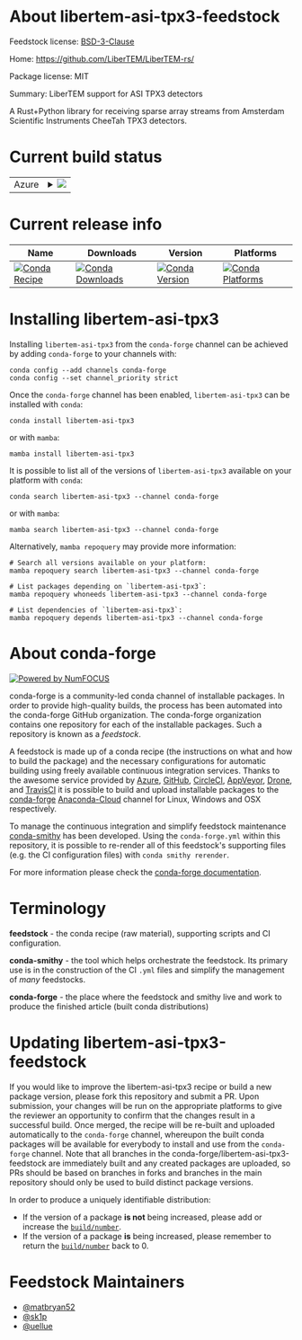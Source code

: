 About libertem-asi-tpx3-feedstock
=================================

Feedstock license: [BSD-3-Clause](https://github.com/conda-forge/libertem-asi-tpx3-feedstock/blob/main/LICENSE.txt)

Home: https://github.com/LiberTEM/LiberTEM-rs/

Package license: MIT

Summary: LiberTEM support for ASI TPX3 detectors

A Rust+Python library for receiving sparse array
streams from Amsterdam Scientific Instruments
CheeTah TPX3 detectors.


Current build status
====================


<table>
    
  <tr>
    <td>Azure</td>
    <td>
      <details>
        <summary>
          <a href="https://dev.azure.com/conda-forge/feedstock-builds/_build/latest?definitionId=19659&branchName=main">
            <img src="https://dev.azure.com/conda-forge/feedstock-builds/_apis/build/status/libertem-asi-tpx3-feedstock?branchName=main">
          </a>
        </summary>
        <table>
          <thead><tr><th>Variant</th><th>Status</th></tr></thead>
          <tbody><tr>
              <td>linux_64_python3.10.____cpython</td>
              <td>
                <a href="https://dev.azure.com/conda-forge/feedstock-builds/_build/latest?definitionId=19659&branchName=main">
                  <img src="https://dev.azure.com/conda-forge/feedstock-builds/_apis/build/status/libertem-asi-tpx3-feedstock?branchName=main&jobName=linux&configuration=linux%20linux_64_python3.10.____cpython" alt="variant">
                </a>
              </td>
            </tr><tr>
              <td>linux_64_python3.11.____cpython</td>
              <td>
                <a href="https://dev.azure.com/conda-forge/feedstock-builds/_build/latest?definitionId=19659&branchName=main">
                  <img src="https://dev.azure.com/conda-forge/feedstock-builds/_apis/build/status/libertem-asi-tpx3-feedstock?branchName=main&jobName=linux&configuration=linux%20linux_64_python3.11.____cpython" alt="variant">
                </a>
              </td>
            </tr><tr>
              <td>linux_64_python3.8.____cpython</td>
              <td>
                <a href="https://dev.azure.com/conda-forge/feedstock-builds/_build/latest?definitionId=19659&branchName=main">
                  <img src="https://dev.azure.com/conda-forge/feedstock-builds/_apis/build/status/libertem-asi-tpx3-feedstock?branchName=main&jobName=linux&configuration=linux%20linux_64_python3.8.____cpython" alt="variant">
                </a>
              </td>
            </tr><tr>
              <td>linux_64_python3.9.____cpython</td>
              <td>
                <a href="https://dev.azure.com/conda-forge/feedstock-builds/_build/latest?definitionId=19659&branchName=main">
                  <img src="https://dev.azure.com/conda-forge/feedstock-builds/_apis/build/status/libertem-asi-tpx3-feedstock?branchName=main&jobName=linux&configuration=linux%20linux_64_python3.9.____cpython" alt="variant">
                </a>
              </td>
            </tr><tr>
              <td>osx_64_python3.10.____cpython</td>
              <td>
                <a href="https://dev.azure.com/conda-forge/feedstock-builds/_build/latest?definitionId=19659&branchName=main">
                  <img src="https://dev.azure.com/conda-forge/feedstock-builds/_apis/build/status/libertem-asi-tpx3-feedstock?branchName=main&jobName=osx&configuration=osx%20osx_64_python3.10.____cpython" alt="variant">
                </a>
              </td>
            </tr><tr>
              <td>osx_64_python3.11.____cpython</td>
              <td>
                <a href="https://dev.azure.com/conda-forge/feedstock-builds/_build/latest?definitionId=19659&branchName=main">
                  <img src="https://dev.azure.com/conda-forge/feedstock-builds/_apis/build/status/libertem-asi-tpx3-feedstock?branchName=main&jobName=osx&configuration=osx%20osx_64_python3.11.____cpython" alt="variant">
                </a>
              </td>
            </tr><tr>
              <td>osx_64_python3.8.____cpython</td>
              <td>
                <a href="https://dev.azure.com/conda-forge/feedstock-builds/_build/latest?definitionId=19659&branchName=main">
                  <img src="https://dev.azure.com/conda-forge/feedstock-builds/_apis/build/status/libertem-asi-tpx3-feedstock?branchName=main&jobName=osx&configuration=osx%20osx_64_python3.8.____cpython" alt="variant">
                </a>
              </td>
            </tr><tr>
              <td>osx_64_python3.9.____cpython</td>
              <td>
                <a href="https://dev.azure.com/conda-forge/feedstock-builds/_build/latest?definitionId=19659&branchName=main">
                  <img src="https://dev.azure.com/conda-forge/feedstock-builds/_apis/build/status/libertem-asi-tpx3-feedstock?branchName=main&jobName=osx&configuration=osx%20osx_64_python3.9.____cpython" alt="variant">
                </a>
              </td>
            </tr><tr>
              <td>win_64_python3.10.____cpython</td>
              <td>
                <a href="https://dev.azure.com/conda-forge/feedstock-builds/_build/latest?definitionId=19659&branchName=main">
                  <img src="https://dev.azure.com/conda-forge/feedstock-builds/_apis/build/status/libertem-asi-tpx3-feedstock?branchName=main&jobName=win&configuration=win%20win_64_python3.10.____cpython" alt="variant">
                </a>
              </td>
            </tr><tr>
              <td>win_64_python3.11.____cpython</td>
              <td>
                <a href="https://dev.azure.com/conda-forge/feedstock-builds/_build/latest?definitionId=19659&branchName=main">
                  <img src="https://dev.azure.com/conda-forge/feedstock-builds/_apis/build/status/libertem-asi-tpx3-feedstock?branchName=main&jobName=win&configuration=win%20win_64_python3.11.____cpython" alt="variant">
                </a>
              </td>
            </tr><tr>
              <td>win_64_python3.8.____cpython</td>
              <td>
                <a href="https://dev.azure.com/conda-forge/feedstock-builds/_build/latest?definitionId=19659&branchName=main">
                  <img src="https://dev.azure.com/conda-forge/feedstock-builds/_apis/build/status/libertem-asi-tpx3-feedstock?branchName=main&jobName=win&configuration=win%20win_64_python3.8.____cpython" alt="variant">
                </a>
              </td>
            </tr><tr>
              <td>win_64_python3.9.____cpython</td>
              <td>
                <a href="https://dev.azure.com/conda-forge/feedstock-builds/_build/latest?definitionId=19659&branchName=main">
                  <img src="https://dev.azure.com/conda-forge/feedstock-builds/_apis/build/status/libertem-asi-tpx3-feedstock?branchName=main&jobName=win&configuration=win%20win_64_python3.9.____cpython" alt="variant">
                </a>
              </td>
            </tr>
          </tbody>
        </table>
      </details>
    </td>
  </tr>
</table>

Current release info
====================

| Name | Downloads | Version | Platforms |
| --- | --- | --- | --- |
| [![Conda Recipe](https://img.shields.io/badge/recipe-libertem--asi--tpx3-green.svg)](https://anaconda.org/conda-forge/libertem-asi-tpx3) | [![Conda Downloads](https://img.shields.io/conda/dn/conda-forge/libertem-asi-tpx3.svg)](https://anaconda.org/conda-forge/libertem-asi-tpx3) | [![Conda Version](https://img.shields.io/conda/vn/conda-forge/libertem-asi-tpx3.svg)](https://anaconda.org/conda-forge/libertem-asi-tpx3) | [![Conda Platforms](https://img.shields.io/conda/pn/conda-forge/libertem-asi-tpx3.svg)](https://anaconda.org/conda-forge/libertem-asi-tpx3) |

Installing libertem-asi-tpx3
============================

Installing `libertem-asi-tpx3` from the `conda-forge` channel can be achieved by adding `conda-forge` to your channels with:

```
conda config --add channels conda-forge
conda config --set channel_priority strict
```

Once the `conda-forge` channel has been enabled, `libertem-asi-tpx3` can be installed with `conda`:

```
conda install libertem-asi-tpx3
```

or with `mamba`:

```
mamba install libertem-asi-tpx3
```

It is possible to list all of the versions of `libertem-asi-tpx3` available on your platform with `conda`:

```
conda search libertem-asi-tpx3 --channel conda-forge
```

or with `mamba`:

```
mamba search libertem-asi-tpx3 --channel conda-forge
```

Alternatively, `mamba repoquery` may provide more information:

```
# Search all versions available on your platform:
mamba repoquery search libertem-asi-tpx3 --channel conda-forge

# List packages depending on `libertem-asi-tpx3`:
mamba repoquery whoneeds libertem-asi-tpx3 --channel conda-forge

# List dependencies of `libertem-asi-tpx3`:
mamba repoquery depends libertem-asi-tpx3 --channel conda-forge
```


About conda-forge
=================

[![Powered by
NumFOCUS](https://img.shields.io/badge/powered%20by-NumFOCUS-orange.svg?style=flat&colorA=E1523D&colorB=007D8A)](https://numfocus.org)

conda-forge is a community-led conda channel of installable packages.
In order to provide high-quality builds, the process has been automated into the
conda-forge GitHub organization. The conda-forge organization contains one repository
for each of the installable packages. Such a repository is known as a *feedstock*.

A feedstock is made up of a conda recipe (the instructions on what and how to build
the package) and the necessary configurations for automatic building using freely
available continuous integration services. Thanks to the awesome service provided by
[Azure](https://azure.microsoft.com/en-us/services/devops/), [GitHub](https://github.com/),
[CircleCI](https://circleci.com/), [AppVeyor](https://www.appveyor.com/),
[Drone](https://cloud.drone.io/welcome), and [TravisCI](https://travis-ci.com/)
it is possible to build and upload installable packages to the
[conda-forge](https://anaconda.org/conda-forge) [Anaconda-Cloud](https://anaconda.org/)
channel for Linux, Windows and OSX respectively.

To manage the continuous integration and simplify feedstock maintenance
[conda-smithy](https://github.com/conda-forge/conda-smithy) has been developed.
Using the ``conda-forge.yml`` within this repository, it is possible to re-render all of
this feedstock's supporting files (e.g. the CI configuration files) with ``conda smithy rerender``.

For more information please check the [conda-forge documentation](https://conda-forge.org/docs/).

Terminology
===========

**feedstock** - the conda recipe (raw material), supporting scripts and CI configuration.

**conda-smithy** - the tool which helps orchestrate the feedstock.
                   Its primary use is in the construction of the CI ``.yml`` files
                   and simplify the management of *many* feedstocks.

**conda-forge** - the place where the feedstock and smithy live and work to
                  produce the finished article (built conda distributions)


Updating libertem-asi-tpx3-feedstock
====================================

If you would like to improve the libertem-asi-tpx3 recipe or build a new
package version, please fork this repository and submit a PR. Upon submission,
your changes will be run on the appropriate platforms to give the reviewer an
opportunity to confirm that the changes result in a successful build. Once
merged, the recipe will be re-built and uploaded automatically to the
`conda-forge` channel, whereupon the built conda packages will be available for
everybody to install and use from the `conda-forge` channel.
Note that all branches in the conda-forge/libertem-asi-tpx3-feedstock are
immediately built and any created packages are uploaded, so PRs should be based
on branches in forks and branches in the main repository should only be used to
build distinct package versions.

In order to produce a uniquely identifiable distribution:
 * If the version of a package **is not** being increased, please add or increase
   the [``build/number``](https://docs.conda.io/projects/conda-build/en/latest/resources/define-metadata.html#build-number-and-string).
 * If the version of a package **is** being increased, please remember to return
   the [``build/number``](https://docs.conda.io/projects/conda-build/en/latest/resources/define-metadata.html#build-number-and-string)
   back to 0.

Feedstock Maintainers
=====================

* [@matbryan52](https://github.com/matbryan52/)
* [@sk1p](https://github.com/sk1p/)
* [@uellue](https://github.com/uellue/)

